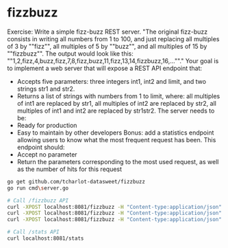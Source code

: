 # fizzbuzz

Exercise: Write a simple fizz-buzz REST server.
 "The original fizz-buzz consists in writing all numbers from 1 to 100, and just replacing all multiples of 3 by ""fizz"", all multiples of 5 by ""buzz"", and all multiples of 15 by ""fizzbuzz"".
 The output would look like this: ""1,2,fizz,4,buzz,fizz,7,8,fizz,buzz,11,fizz,13,14,fizzbuzz,16,...""."
 Your goal is to implement a web server that will expose a REST API endpoint that:
 - Accepts five parameters: three integers int1, int2 and limit, and two strings str1 and str2.
 - Returns a list of strings with numbers from 1 to limit, where: all multiples of int1 are replaced by str1, all multiples of int2 are replaced by str2, all multiples of int1 and int2 are replaced by str1str2.
 The server needs to be:
 - Ready for production
 - Easy to maintain by other developers
 Bonus: add a statistics endpoint allowing users to know what the most frequent request has been. This endpoint should:
 - Accept no parameter
 - Return the parameters corresponding to the most used request, as well as the number of hits for this request


 ```bash
 go get github.com/tcharlot-datasweet/fizzbuzz
 go run cmd\server.go

 # Call /fizzbuzz API
 curl -XPOST localhost:8081/fizzbuzz -H "Content-type:application/json"
 curl -XPOST localhost:8081/fizzbuzz -H "Content-type:application/json" -d '{"limit": 10}'
 curl -XPOST localhost:8081/fizzbuzz -H "Content-type:application/json" -d '{"limit": 152, "int1": 7, "str1": "FIZZZZ", "int2": 8, "str2": "BUZZZZZ"}'

 # Call /stats API
 curl localhost:8081/stats
 ```
